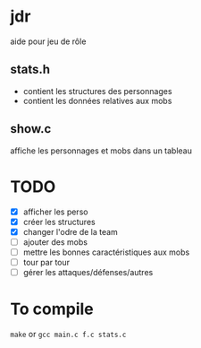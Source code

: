 # jdr
aide pour jeu de rôle

## stats.h
* contient les structures des personnages
* contient les données relatives aux mobs

## show.c
affiche les personnages et mobs dans un tableau

# TODO
- [x] afficher les perso
- [x] créer les structures
- [x] changer l'odre de la team
- [ ] ajouter des mobs
- [ ] mettre les bonnes caractéristiques aux mobs
- [ ] tour par tour
- [ ] gérer les attaques/défenses/autres

# To compile
`make`
or
`gcc main.c f.c stats.c`
